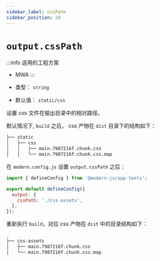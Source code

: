 ```yaml
---
sidebar_label: cssPath
sidebar_position: 20
---
```


# `output.cssPath`

:::info 适用的工程方案
* MWA
:::

* 类型： `string`
* 默认值： `static/css`


设置 css 文件在输出目录中的相对路径。

默认情况下, `build` 之后， css 产物在 `dist` 目录下的结构如下：

```bash
├── static
│   ├── css
│   │   ├── main.7987216f.chunk.css
│   │   └── main.7987216f.chunk.css.map
```

在 `modern.config.js` 设置 `output.cssPath` 之后：

```javascript title="modern.config.js"
import { defineConfig } from '@modern-js/app-tools';

export default defineConfig({
  output: {
    cssPath: './css-assets',
  },
});
```

重新执行 `build`，对应 css 产物在 `dist` 中的目录结构如下：

```bash
.
├── css-assets
│   ├── main.7987216f.chunk.css
│   └── main.7987216f.chunk.css.map
```
